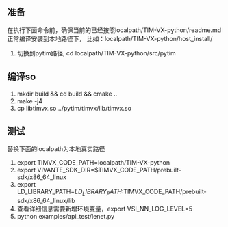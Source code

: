 
## 准备
在执行下面命令前，确保当前的已经按照localpath/TIM-VX-python/readme.md正常编译安装到本地路径下，
比如：localpath/TIM-VX-python/host_install/
1. 切换到pytim路径, cd localpath/TIM-VX-python/src/pytim

## 编译so
1. mkdir build && cd build && cmake ..
2. make -j4
3. cp libtimvx.so ../pytim/timvx/lib/timvx.so

## 测试
替换下面的localpath为本地真实路径  
1. export TIMVX_CODE_PATH=localpath/TIM-VX-python
2. export VIVANTE_SDK_DIR=$TIMVX_CODE_PATH/prebuilt-sdk/x86_64_linux
3. export LD_LIBRARY_PATH=$LD_LIBRARY_PATH:$TIMVX_CODE_PATH/prebuilt-sdk/x86_64_linux/lib
4. 查看详细信息需要新增环境变量，export VSI_NN_LOG_LEVEL=5
5. python examples/api_test/lenet.py